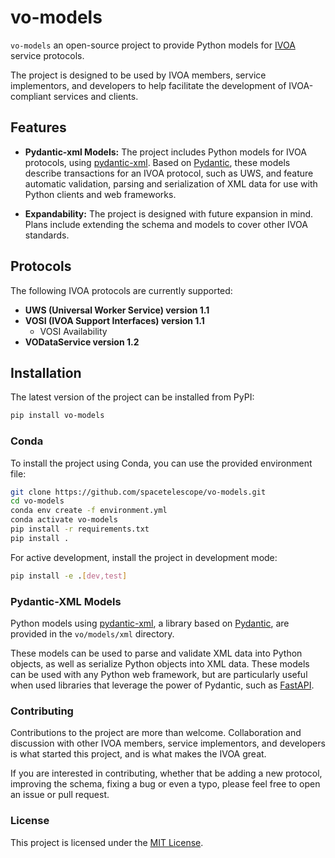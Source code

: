 # vo-models

`vo-models` an open-source project to provide Python models for [IVOA](https://www.ivoa.net/) service protocols.

The project is designed to be used by IVOA members, service implementors, and developers to help facilitate the development of IVOA-compliant services and clients.

## Features

- **Pydantic-xml Models:** The project includes Python models for IVOA protocols, using [pydantic-xml](https://github.com/dapper91/pydantic-xml). Based on [Pydantic](https://docs.pydantic.dev/latest/), these models describe transactions for an IVOA protocol, such as UWS, and feature automatic validation, parsing and serialization of XML data for use with Python clients and web frameworks.

- **Expandability:** The project is designed with future expansion in mind. Plans include extending the schema and models to cover other IVOA standards.

## Protocols

The following IVOA protocols are currently supported:

- **UWS (Universal Worker Service) version 1.1**
- **VOSI (IVOA Support Interfaces) version 1.1**
  - VOSI Availability
- **VODataService version 1.2**


## Installation

The latest version of the project can be installed from PyPI:

```bash
pip install vo-models
```

### Conda

To install the project using Conda, you can use the provided environment file:

```bash
git clone https://github.com/spacetelescope/vo-models.git
cd vo-models
conda env create -f environment.yml
conda activate vo-models
pip install -r requirements.txt
pip install .
```

For active development, install the project in development mode:

```bash
pip install -e .[dev,test]
```

### Pydantic-XML Models

Python models using [pydantic-xml](https://github.com/dapper91/pydantic-xml), a library based on [Pydantic](https://docs.pydantic.dev/latest/), are provided in the `vo/models/xml` directory.

These models can be used to parse and validate XML data into Python objects, as well as serialize Python objects into XML data. These models can be used with any Python web framework, but are particularly useful when used libraries that leverage the power of Pydantic, such as [FastAPI](https://fastapi.tiangolo.com/).

### Contributing

Contributions to the project are more than welcome. Collaboration and discussion with other IVOA members, service implementors, and developers is what started this project, and is what makes the IVOA great.

If you are interested in contributing, whether that be adding a new protocol, improving the schema, fixing a bug or even a typo, please feel free to open an issue or pull request.


### License

This project is licensed under the [MIT License](LICENSE).